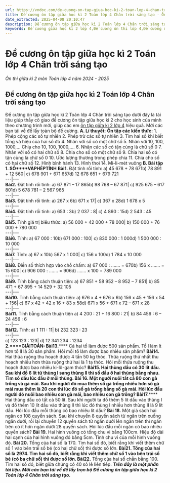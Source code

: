 ```yaml
---
url: https://vndoc.com/de-cuong-on-tap-giua-hoc-ki-2-toan-lop-4-chan-troi-sang-tao-337248
title: Đề cương ôn tập giữa học kì 2 Toán lớp 4 Chân trời sáng tạo - Ôn thi giữa kì 2 môn Toán lớp 4 năm 2024 - 2025 - VnDoc.com
date_extracted: 2025-04-08 20:10:47
description: Đề cương ôn tập giữa học kì 2 Toán lớp 4 Chân trời sáng tạo với các dạng bài tập giữa kì 2, giúp các em ôn thi giữa kì 2 hiệu quả.
keywords: Đề cương giữa học kì 2 lớp 4,Đề cương ôn thi lớp 4,Đề cương ôn thi giữa học kì 2 lớp 4,Đề cương ôn tập giữa học kì 2 lớp 4,Đề cương ôn thi giữa học kì 2 môn Toán 4 sách Chân trời sáng tạo,Đề cương ôn tập giữa học kì 2 lớp 4 sách Chân trời sáng tạo,Đề cương ôn thi giữa học kì 2 lớp 4 sách Chân trời sáng tạo
---
```


# Đề cương ôn tập giữa học kì 2 Toán lớp 4 Chân trời sáng tạo
 _Ôn thi giữa kì 2 môn Toán lớp 4 năm 2024 - 2025_
## **Đề cương ôn tập giữa học kì 2 Toán lớp 4 Chân trời sáng tạo**
Đề cương ôn tập giữa học kì 2 Toán lớp 4 Chân trời sáng tạo dưới đây là tài liệu giúp thầy cô giao đề cương ôn tập giữa học kì 2 cho học sinh của mình theo chương trình mới, giúp các em [ôn tập giữa kì 2 lớp 4](<https://vndoc.com/de-thi-giua-ki-2-lop4>) hiệu quả. Mời các bạn tải về để lấy toàn bộ đề cương.
**A. Lí thuyết:**
**Ôn tập các kiến thức:**
1\. Phép cộng các số tự nhiên
2\. Phép trừ các số tự nhiên
3\. Tìm hai số khi biết tổng và hiệu của hai số đó
4\. Nhân với số có một chữ số
5\. Nhân với 10, 100, 1000,… Chia cho 10, 100, 1000,….
6\. Nhân các số có tận cùng là chữ số 0
7\. Nhân với số có hai chữ số
8\. Chia cho số có một chữ số
9\. Chia hai số có tận cùng là chữ số 0
10\. Ước lượng thương trong phép chia
11\. Chia cho số có hai chữ số
12\. Hình bình hành
13\. Hình thoi
14\. Mi-li-mét vuông
**B. Bài tập**
**1\. SỐ****VÀ********PHÉP********TÍNH**
**Bài********1.****** Đặt tính rồi tính:
a\) 45 678 + 78 671b\) 78 891 + 12 560| c\) 678 901 + 671 657d\) 12 678 651 + 679 721  
---|---  
**Bài********2.****** Đặt tính rồi tính:
a\) 67 871 – 17 865b\) 98 768 – 67 871| c\) 925 675 – 617 801d\) 5 678 781 – 2 567 965  
---|---  
**Bài********3.****** Đặt tính rồi tính:
a\) 267 x 6b\) 671 x 17| c\) 367 x 28d\) 1 678 x 5  
---|---  
**Bài********4.****** Đặt tính rồi tính:
a\) 653 : 3b\) 2 037 : 8| c\) 4 860 : 15d\) 2 543 : 45  
---|---  
**Bài********5.****** Tính giá trị biểu thức:
a\) 56 000 + 42 000 + 78 000| b\) 150 000 + 76 000 + 780 000  
---|---  
**Bài********6.****** Tính:
a\) 67 000 : 10b\) 671 000 : 100| c\) 830 000 : 1 000d\) 1 500 000 : 10 000  
---|---  
**Bài********7.****** Tính:
a\) 67 x 10b\) 567 x 1 000| c\) 156 x 100d\) 1 784 x 10 000  
---|---  
**Bài********8.****** Điền số thích hợp vào chỗ chấm:
a\) 67 000 : ……. = 670b\) 156 x ……. = 15 600| c\) 906 000 : ……. = 906d\) ……. x 100 = 789 000  
---|---  
**Bài********9.****** Tính bằng cách thuận tiện:
a\) 67 851 + 58 952 – 8 952 – 7 851| b\) 85 471 + 67 895 + 14 529 + 32 105  
---|---  
**Bài********10.****** Tính bằng cách thuận tiện:
a\) 676 x 4 + 676 x 6b\) 156 x 45 + 156 x 54 + 156| c\) 67 x 42 + 42 x 16 + 83 x 58d\) 671 x 56 + 671 x 72 – 671 x 28  
---|---  
**Bài********11.****** Tính bằng cách thuận tiện
a\) 4 200 : 21 + 16 800 : 21| b\) 84 456 : 6 – 24 456 : 6  
---|---  
**Bài********12.****** Tính:
a\) 1 111 : 11| b\) 232 323 : 23  
---|---  
c\) 123 123 : 123| d\) 12 341 234 : 1234  
**2.****GIẢI********TOÁN:**
**Bài********13.****** Cả hai tổ làm được 500 sản phẩm. Tổ I làm ít hơn tổ II là 30 sản phẩm. Hỏi mỗi tổ làm được bao nhiêu sản phẩm?
**Bài********14.****** Hai thửa ruộng thu hoạch được 4 tấn 50 kg thóc. Thửa ruộng thứ nhất thu hoạch nhiều hơn thửa ruộng thứ hai là 1 tạ thóc. Hỏi mỗi thửa ruộng thu hoạch được bao nhiêu ki-lô-gam thóc?
**Bài********15.** Hai thùng dầu có 30 lít dầu. Sau khi đổ 6 lít từ thùng I sang thùng II thì số dầu ở hai thùng bằng nhau. Tìm số dầu lúc đầu ở mỗi thùng.
**Bài 16.** Một người nuôi tất cả 80 con gà trống và gà mái. Sau khi người đó mua thêm số gà trống nhiều hơn số gà mái mua thêm là 20 con thì lúc đó số gà trống bằng số gà mái. Hỏi lúc đầu người đó nuôi bao nhiêu con gà mái, bao nhiêu con gà trống?
**Bài********17.****** Hai thùng dầu có tất cả 50 lít. Sau khi người ta đổ thêm 5 lít dầu vào thùng I và đổ thêm 10 lít dầu vào thùng II thì lúc đó thùng I nhiều hơn thùng II là 9 lít dầu. Hỏi lúc đầu mỗi thùng có bao nhiêu lít dầu?
**Bài 18.** Một giá sách hai ngăn có 108 quyển sách. Sau khi chuyển 8 quyển sách từ ngăn trên xuống ngăn dưới, rồi lại chuyển 12 quyển sách từ ngăn dưới lên ngăn trên thì ngăn trên có ít hơn ngăn dưới 28 quyển sách. Hỏi lúc đầu mỗi ngăn có bao nhiêu quyển sách?
**Bài 19.** Hai hình vuông có tổng chu vi bằng 100cm. Hiệu độ dài hai cạnh của hai hình vuông đó bằng 5cm. Tính chu vi của mỗi hình vuông đó.
**Bài 20.** Tổng của hai số là 170. Tìm hai số đó, biết rằng khi viết thêm chữ số 1 vào bên trái số bé \(có hai chữ số\) thì được số lớn.
**Bài********21.** Tổng của hai số là 2974. Tìm hai số đó, biết rằng khi viết thêm chữ số 1 vào bên trái số bé \(có ba chữ số\) thì được số lớn.
**Bài********22.** Tổng của hai số chẵn bằng 100. Tìm hai số đó, biết giữa chúng có 40 số lẻ liên tiếp.
**_Trên đây là một phần tài liệu. Mời các bạn tải về để lấy trọn bộ Đề cương ôn tập giữa học kì 2 Toán lớp 4 Chân trời sáng tạo._**
